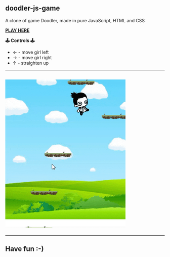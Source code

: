 ## **doodler-js-game**

A clone of game Doodler, made in pure JavaScript, HTML and CSS

<a href="https://ieffai.github.io/doodler-js-game/" target="_blank">**PLAY HERE**</a>

**🕹 Controls 🕹**

- ← - move girl left
- → - move girl right
- ↑ - straighten up

---

## ![doodler-game](./demo-doodler.gif)

---

## Have fun :-)
